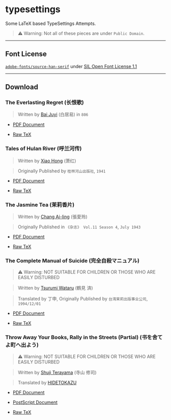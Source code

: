 # typesettings
Some LaTeX based TypeSettings Attempts.

> ⚠️ Warning: Not all of these pieces are under `Public Domain`.
---

## Font License

[`adobe-fonts/source-han-serif`](https://github.com/adobe-fonts/source-han-serif) under [SIL Open Font License 1.1](https://github.com/adobe-fonts/source-han-serif/blob/master/LICENSE.txt)

---
## Download

### The Everlasting Regret (长恨歌)

> Written by [Bai Juyi](https://zh.wikipedia.org/zh/白居易) (白居易) in `806`

* [PDF Document](https://github.com/yuetsin/typesettings/raw/master/bai-juyi/dist/the-everlasting-regret.pdf)

* [Raw TeX](https://github.com/yuetsin/typesettings/raw/master/bai-juyi/tex/the-everlasting-regret.tex)

### Tales of Hulan River (呼兰河传)

> Written by [Xiao Hong](https://zh.wikipedia.org/wiki/萧红) (萧红)

> Originally Published by `桂林河山出版社`, `1941`

* [PDF Document](https://github.com/yuetsin/typesettings/raw/master/xiao-hong/dist/tales-of-hulan-river.pdf)

* [Raw TeX](https://github.com/yuetsin/typesettings/raw/master/xiao-hong/tex/tales-of-hulan-river.tex)


### The Jasmine Tea (茉莉香片)

> Written by [Chang Ai-ling](https://zh.wikipedia.org/wiki/張愛玲) (張愛玲)

> Originally Published in `《杂志》 Vol.11 Season 4`, `July 1943`

* [PDF Document](https://github.com/yuetsin/typesettings/raw/master/chang-ai-ling/dist/jasmine-tea.pdf)

* [Raw TeX](https://github.com/yuetsin/typesettings/raw/master/chang-ai-ling/tex/jasmine-tea.tex)


### The Complete Manual of Suicide (完全自殺マニュアル)

> ⚠️ Warning: NOT SUITABLE FOR CHILDREN OR THOSE WHO ARE EASILY DISTURBED

> Written by [Tsurumi Wataru](https://ja.wikipedia.org/wiki/鶴見済) (鶴見 済)

> Translated by 丁申, Originally Published by `台湾茉莉出版事业公司`, `1994/12/01`

* [PDF Document](https://github.com/yuetsin/typesettings/raw/master/tsurumi-wataru/dist/the-complete-manual-of-suicide.pdf)

* [Raw TeX](https://github.com/yuetsin/typesettings/raw/master/tsurumi-wataru/tex/the-complete-manual-of-suicide.tex)

### Throw Away Your Books, Rally in the Streets (Partial) (书を舍てよ町へ出よう)

> ⚠️ Warning: NOT SUITABLE FOR CHILDREN OR THOSE WHO ARE EASILY DISTURBED

> Written by [Shuji Terayama](https://ja.wikipedia.org/wiki/寺山修司) (寺山 修司)

> Translated by [HIDETOKAZU](https://www.douban.com/people/HIDETOKAZU/)

* [PDF Document](https://github.com/yuetsin/typesettings/raw/master/shuji-terayama/dist/death-related-notes.pdf)

* [PostScript Document](https://github.com/yuetsin/typesettings/raw/master/shuji-terayama/dist/death-related-notes.ps)

* [Raw TeX](https://github.com/yuetsin/typesettings/raw/master/shuji-terayama/tex/death-related-notes.tex)
